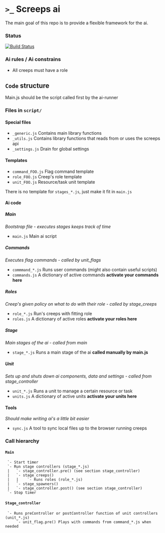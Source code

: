 `>_` Screeps ai
===============

The main goal of this repo is to provide a flexible framework for the ai.

### Status
[![Build Status](https://travis-ci.org/avdg/screeps.svg)](https://travis-ci.org/avdg/screeps)

### Ai rules / Ai constrains
- All creeps must have a role

## `Code` structure

Main.js should be the script called first by the ai-runner

### Files in `script/`

#### Special files
- `_generic.js` Contains main library functions
- `_utils.js` Contains library functions that reads from or uses the screeps api
- `_settings.js` Drain for global settings

#### Templates
- `command_FOO.js` Flag command template
- `role_FOO.js` Creep's role template
- `unit_FOO.js` Resource/task unit template

There is no template for `stages_*.js`, just make it fit in `main.js`

#### Ai code
##### Main
*Bootstrap file - executes stages keeps track of time*
- `main.js` Main ai script

##### Commands
*Executes flag commands - called by unit_flags*
- `commmand_*.js` Runs user commands (might also contain useful scripts)
- `commands.js` A dictionary of active commands **activate your commands here**

##### Roles
*Creep's given policy on what to do with their role - called by stage_creeps*
- `role_*.js` Run's creeps with fitting role
- `roles.js` A dictionary of active roles **activate your roles here**

##### Stage
*Main stages of the ai - called from main*
- `stage_*.js` Runs a main stage of the ai **called manually by main.js**

##### Unit
*Sets up and shuts down ai components, data and settings - called from stage_controller*
- `unit_*.js` Runs a unit to manage a certain resource or task
- `units.js` A dictionary of active units **activate your units here**

#### Tools
*Should make writing ai's a little bit easier*
- `sync.js` A tool to sync local files up to the browser running creeps

### Call hierarchy

#### `Main`
```
 `- Start timer
 `- Run stage controllers (stage_*.js)
 |   `- stage_controller.pre() (see section stage_controller)
 |   `- stage_creeps()
 |   |    `- Runs roles (role_*.js)
 |   `- stage_spawners()
 |   `- stage_controller.post() (see section stage_controller)
 `- Stop timer
```

#### `Stage_controller`
```
 `- Runs preController or postController function of unit controllers (unit_*.js)
     `- unit_flag.pre() Plays with commands from command_*.js when needed
```

